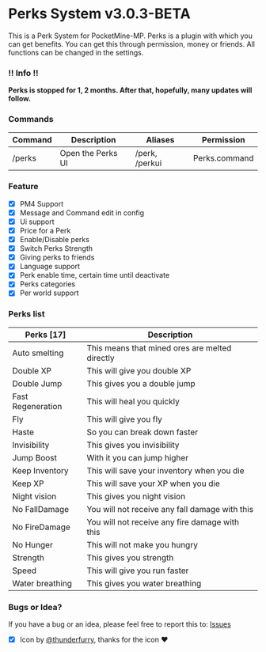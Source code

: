 # Perks System v3.0.3-BETA
This is a Perk System for PocketMine-MP.
Perks is a plugin with which you can get benefits. You can get this through permission, money or friends. All functions can be changed in the settings.

### !! Info !!
**Perks is stopped for 1, 2 months. After that, hopefully, many updates will follow.**

### Commands
| **Command** | **Description**   | **Aliases**    | **Permission**  |
|-------------|-------------------|----------------|-----------------|
| /perks      | Open the Perks UI | /perk, /perkui | Perks.command   |

### Feature
- [X] PM4 Support
- [X] Message and Command edit in config
- [X] Ui support
- [X] Price for a Perk
- [X] Enable/Disable perks
- [X] Switch Perks Strength
- [X] Giving perks to friends
- [X] Language support
- [X] Perk enable time, certain time until deactivate
- [X] Perks categories
- [X] Per world support

### Perks list
| **Perks [17]**      | **Description**                                |
|---------------------|------------------------------------------------|
| Auto smelting       | This means that mined ores are melted directly |
| Double XP           | This will give you double XP                   |
| Double Jump         | This gives you a double jump                   |
| Fast Regeneration   | This will heal you quickly                     |
| Fly                 | This will give you fly                         |
| Haste               | So you can break down faster                   |
| Invisibility        | This gives you invisibility                    |
| Jump Boost          | With it you can jump higher                    |
| Keep Inventory      | This will save your inventory when you die     |
| Keep XP             | This will save your XP when you die            |
| Night vision        | This gives you night vision                    |
| No FallDamage       | You will not receive any fall damage with this |
| No FireDamage       | You will not receive any fire damage with this |
| No Hunger           | This will not make you hungry                  |
| Strength            | This gives you strength                        |
| Speed               | This will give you run faster                  |
| Water breathing     | This gives you water breathing                 |

### Bugs or Idea?
If you have a bug or an idea, please feel free to report this to: [Issues](https://github.com/FlxiBoy1313/Perks/issues/new)

- [X] Icon by [@thunderfurry](https://github.com/thunderfurry), thanks for the icon ❤️
